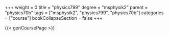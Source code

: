 +++
weight = 0
title = "physics799"
degree = "msphysik2"
parent = "physics70b"
tags = ["msphysik2", "physics799", "physics70b"]
categories = ["course"]
bookCollapseSection = false
+++

{{< genCoursePage >}}
